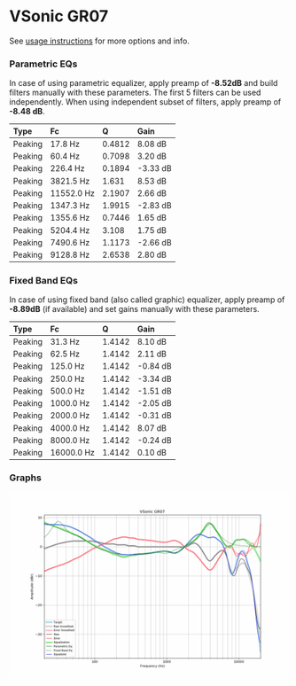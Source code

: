 # VSonic GR07
See [usage instructions](https://github.com/jaakkopasanen/AutoEq#usage) for more options and info.

### Parametric EQs
In case of using parametric equalizer, apply preamp of **-8.52dB** and build filters manually
with these parameters. The first 5 filters can be used independently.
When using independent subset of filters, apply preamp of **-8.48 dB**.

| Type    | Fc         |      Q | Gain     |
|:--------|:-----------|:-------|:---------|
| Peaking | 17.8 Hz    | 0.4812 | 8.08 dB  |
| Peaking | 60.4 Hz    | 0.7098 | 3.20 dB  |
| Peaking | 226.4 Hz   | 0.1894 | -3.33 dB |
| Peaking | 3821.5 Hz  | 1.631  | 8.53 dB  |
| Peaking | 11552.0 Hz | 2.1907 | 2.66 dB  |
| Peaking | 1347.3 Hz  | 1.9915 | -2.83 dB |
| Peaking | 1355.6 Hz  | 0.7446 | 1.65 dB  |
| Peaking | 5204.4 Hz  | 3.108  | 1.75 dB  |
| Peaking | 7490.6 Hz  | 1.1173 | -2.66 dB |
| Peaking | 9128.8 Hz  | 2.6538 | 2.80 dB  |

### Fixed Band EQs
In case of using fixed band (also called graphic) equalizer, apply preamp of **-8.89dB**
(if available) and set gains manually with these parameters.

| Type    | Fc         |      Q | Gain     |
|:--------|:-----------|:-------|:---------|
| Peaking | 31.3 Hz    | 1.4142 | 8.10 dB  |
| Peaking | 62.5 Hz    | 1.4142 | 2.11 dB  |
| Peaking | 125.0 Hz   | 1.4142 | -0.84 dB |
| Peaking | 250.0 Hz   | 1.4142 | -3.34 dB |
| Peaking | 500.0 Hz   | 1.4142 | -1.51 dB |
| Peaking | 1000.0 Hz  | 1.4142 | -2.05 dB |
| Peaking | 2000.0 Hz  | 1.4142 | -0.31 dB |
| Peaking | 4000.0 Hz  | 1.4142 | 8.07 dB  |
| Peaking | 8000.0 Hz  | 1.4142 | -0.24 dB |
| Peaking | 16000.0 Hz | 1.4142 | 0.10 dB  |

### Graphs
![](./VSonic%20GR07.png)
